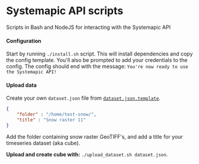 # Systemapic API scripts
Scripts in Bash and NodeJS for interacting with the Systemapic API

#### Configuration
Start by running `./install.sh` script. This will install dependencies and copy the config template. You'll also be prompted to add your credentials to the config. The config should end with the message: `You're now ready to use the Systemapic API!`

#### Upload data

Create your own `dataset.json` file from [`dataset.json.template`](https://github.com/systemapic/api-scripts/blob/master/dataset.json.template). 

```json
{
    "folder" : "/home/test-snow/",
    "title" : "Snow raster 11"
}
```
Add the folder containing snow raster GeoTIFF's, and add a title for your timeseries dataset (aka cube).

**Upload and create cube with:** 
`./upload_dataset.sh dataset.json`.
